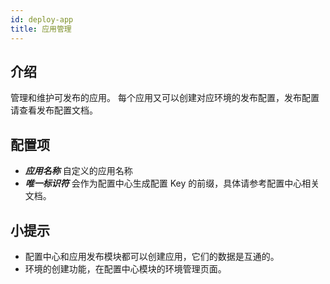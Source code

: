 ```yaml
---
id: deploy-app
title: 应用管理
---
```


## 介绍
管理和维护可发布的应用。
每个应用又可以创建对应环境的发布配置，发布配置请查看发布配置文档。

## 配置项
- ***应用名称*** 自定义的应用名称
- ***唯一标识符*** 会作为配置中心生成配置 Key 的前缀，具体请参考配置中心相关文档。

## 小提示
- 配置中心和应用发布模块都可以创建应用，它们的数据是互通的。
- 环境的创建功能，在配置中心模块的环境管理页面。